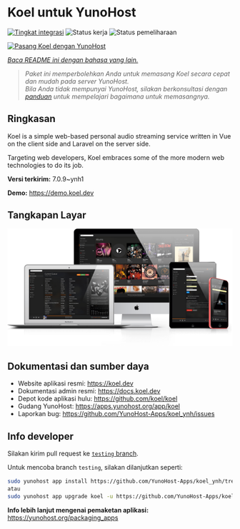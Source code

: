 <!--
N.B.: README ini dibuat secara otomatis oleh <https://github.com/YunoHost/apps/tree/master/tools/readme_generator>
Ini TIDAK boleh diedit dengan tangan.
-->

# Koel untuk YunoHost

[![Tingkat integrasi](https://dash.yunohost.org/integration/koel.svg)](https://ci-apps.yunohost.org/ci/apps/koel/) ![Status kerja](https://ci-apps.yunohost.org/ci/badges/koel.status.svg) ![Status pemeliharaan](https://ci-apps.yunohost.org/ci/badges/koel.maintain.svg)

[![Pasang Koel dengan YunoHost](https://install-app.yunohost.org/install-with-yunohost.svg)](https://install-app.yunohost.org/?app=koel)

*[Baca README ini dengan bahasa yang lain.](./ALL_README.md)*

> *Paket ini memperbolehkan Anda untuk memasang Koel secara cepat dan mudah pada server YunoHost.*  
> *Bila Anda tidak mempunyai YunoHost, silakan berkonsultasi dengan [panduan](https://yunohost.org/install) untuk mempelajari bagaimana untuk memasangnya.*

## Ringkasan

Koel is a simple web-based personal audio streaming service written in Vue on the client side and Laravel on the server side.

Targeting web developers, Koel embraces some of the more modern web technologies to do its job.


**Versi terkirim:** 7.0.9~ynh1

**Demo:** <https://demo.koel.dev>

## Tangkapan Layar

![Tangkapan Layar pada Koel](./doc/screenshots/showcase.png)

## Dokumentasi dan sumber daya

- Website aplikasi resmi: <https://koel.dev>
- Dokumentasi admin resmi: <https://docs.koel.dev>
- Depot kode aplikasi hulu: <https://github.com/koel/koel>
- Gudang YunoHost: <https://apps.yunohost.org/app/koel>
- Laporkan bug: <https://github.com/YunoHost-Apps/koel_ynh/issues>

## Info developer

Silakan kirim pull request ke [`testing` branch](https://github.com/YunoHost-Apps/koel_ynh/tree/testing).

Untuk mencoba branch `testing`, silakan dilanjutkan seperti:

```bash
sudo yunohost app install https://github.com/YunoHost-Apps/koel_ynh/tree/testing --debug
atau
sudo yunohost app upgrade koel -u https://github.com/YunoHost-Apps/koel_ynh/tree/testing --debug
```

**Info lebih lanjut mengenai pemaketan aplikasi:** <https://yunohost.org/packaging_apps>
